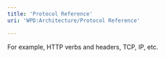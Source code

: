 ```yaml
---
title: 'Protocol Reference'
uri: 'WPD:Architecture/Protocol Reference'

---
```

For example, HTTP verbs and headers, TCP, IP, etc.
